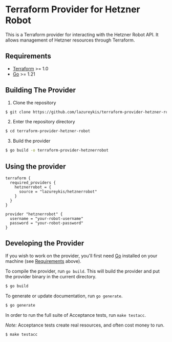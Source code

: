 # Terraform Provider for Hetzner Robot

This is a Terraform provider for interacting with the Hetzner Robot API. It allows management of Hetzner resources through Terraform.

## Requirements

- [Terraform](https://www.terraform.io/downloads.html) >= 1.0
- [Go](https://golang.org/doc/install) >= 1.21

## Building The Provider

1. Clone the repository
```sh
$ git clone https://github.com/lazureykis/terraform-provider-hetzner-robot
```

2. Enter the repository directory
```sh
$ cd terraform-provider-hetzner-robot
```

3. Build the provider
```sh
$ go build -o terraform-provider-hetznerrobot
```

## Using the provider

```hcl
terraform {
  required_providers {
    hetznerrobot = {
      source = "lazureykis/hetznerrobot"
    }
  }
}

provider "hetznerrobot" {
  username = "your-robot-username"
  password = "your-robot-password"
}
```

## Developing the Provider

If you wish to work on the provider, you'll first need [Go](http://www.golang.org) installed on your machine (see [Requirements](#requirements) above).

To compile the provider, run `go build`. This will build the provider and put the provider binary in the current directory.

```sh
$ go build
```

To generate or update documentation, run `go generate`.

```sh
$ go generate
```

In order to run the full suite of Acceptance tests, run `make testacc`.

*Note:* Acceptance tests create real resources, and often cost money to run.

```sh
$ make testacc
```
